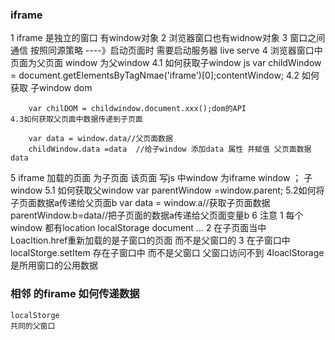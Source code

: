 ### iframe 
1 iframe 是独立的窗口 有window对象
2 浏览器窗口也有widnow对象
3 窗口之间通信 按照同源策略 ----》启动页面时  需要启动服务器 live serve
4 浏览器窗口中页面为父页面 window 为父window 
    4.1 如何获取子window
        js
        var childWindow = document.getElementsByTagNmae('iframe')[0];contentWindow;
    4.2 如何获取 子window dom

        var chilDOM = childwindow.document.xxx();dom的API
    4.3如何获取父页面中数据传递到子页面 

        var data = window.data//父页面数据
        childWindow.data =data  //给子window 添加data 属性 并赋值 父页面数据data
5  iframe 加载的页面 为子页面 该页面 写js 中window 为iframe window ； 子 window 
    5.1 如何获取父window
        var parentWindow =window.parent;
    5.2如何将子页面数据a传递给父页面b
        var  data = window.a//获取子页面数据
        parentWindow.b=data//把子页面的数据a传递给父页面变量b
6 注意 
    1 每个window 都有location localStorage document ...
    2 在子页面当中 Loacltion.href重新加载的是子窗口的页面 而不是父窗口的
    3 在子窗口中 localStorge.setItem 存在子窗口中 而不是父窗口 父窗口访问不到
    4loaclStorage 是所用窗口的公用数据
### 相邻 的firame 如何传递数据
    localStorge 
    共同的父窗口